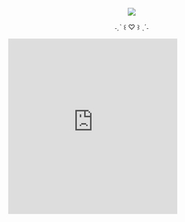 <p align="center"> <image src="https://i.pinimg.com/originals/69/2b/46/692b464d5f38823255dc2587fcbdc505.gif"> </p>
<p align="center"> ˗ˏˋ ꒰ ♡ ꒱ ˎˊ˗ </p>
<iframe src="https://assets.pinterest.com/ext/embed.html?id=943715296934862041" height="359" width="345" frameborder="0" scrolling="no" ></iframe>
